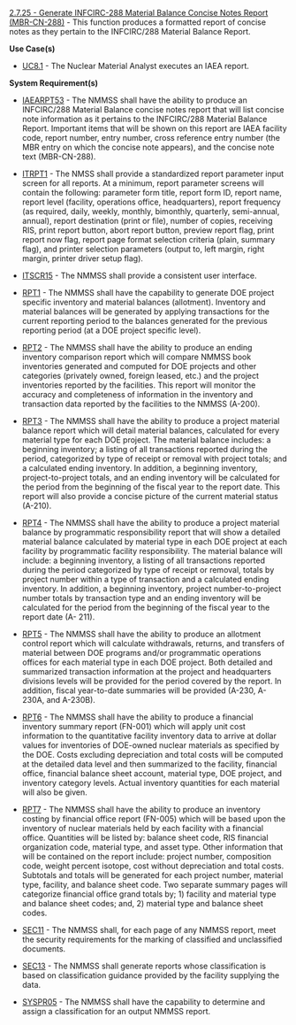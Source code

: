 <a href="https://dev.azure.com/Link-Technologies/NMMSS%20Requirements/_workitems/edit/322/" target="_blank">2.7.25  - Generate INFCIRC-288 Material Balance Concise Notes Report (MBR-CN-288)</a> - This function produces a formatted report of concise notes as they pertain to the INFCIRC/288 Material Balance Report.



**Use Case(s)**

- <a href="https://dev.azure.com/Link-Technologies/NMMSS%20Requirements/_workitems/edit/455/" target="_blank">UC8.1</a> - The Nuclear Material Analyst executes an IAEA report.

**System Requirement(s)**

- <a href="https://dev.azure.com/Link-Technologies/NMMSS%20Requirements/_workitems/edit/548/" target="_blank">IAEARPT53</a> - The NMMSS shall have the ability to produce an INFCIRC/288 Material Balance concise notes report that will list concise note information as it pertains to the INFCIRC/288 Material Balance Report. Important items that will be shown on this report are IAEA facility code, report number, entry number, cross reference entry number (the MBR entry on which the concise note appears), and the concise note text (MBR-CN-288).

- <a href="https://dev.azure.com/Link-Technologies/NMMSS%20Requirements/_workitems/edit/434/" target="_blank">ITRPT1</a> - The NMSS shall provide a standardized report parameter input screen for all reports. At a minimum, report parameter screens will contain the following: parameter form title, report form ID, report name, report level (facility, operations office, headquarters), report frequency (as required, daily, weekly, monthly, bimonthly, quarterly, semi-annual, annual), report destination (print or file), number of copies, receiving RIS, print report button, abort report button, preview report flag, print report now flag, report page format selection criteria (plain, summary flag), and printer selection parameters (output to, left margin, right margin, printer driver setup flag).

- <a href="https://dev.azure.com/Link-Technologies/NMMSS%20Requirements/_workitems/edit/192/" target="_blank">ITSCR15</a> - The NMMSS shall provide a consistent user interface.

- <a href="https://dev.azure.com/Link-Technologies/NMMSS%20Requirements/_workitems/edit/549/" target="_blank">RPT1</a> - The NMMSS shall have the capability to generate DOE project specific inventory and material balances (allotment). Inventory and material balances will be generated by applying transactions for the current reporting period to the balances generated for the previous reporting period (at a DOE project specific level).

- <a href="https://dev.azure.com/Link-Technologies/NMMSS%20Requirements/_workitems/edit/550/" target="_blank">RPT2</a> - The NMMSS shall have the ability to produce an ending inventory comparison report which will compare NMMSS book inventories generated and computed for DOE projects and other categories (privately owned, foreign leased, etc.) and the project inventories reported by the facilities. This report will monitor the accuracy and completeness of information in the inventory and transaction data reported by the facilities to the NMMSS (A-200).

- <a href="https://dev.azure.com/Link-Technologies/NMMSS%20Requirements/_workitems/edit/551/" target="_blank">RPT3</a> - The NMMSS shall have the ability to produce a project material balance report which will detail material balances, calculated for every material type for each DOE project. The material balance includes: a beginning inventory; a listing of all transactions reported during the period, categorized by type of receipt or removal with project totals; and a calculated ending inventory. In addition, a beginning inventory, project-to-project totals, and an ending inventory will be calculated for the period from the beginning of the fiscal year to the report date. This report will also provide a concise picture of the current material status (A-210).

- <a href="https://dev.azure.com/Link-Technologies/NMMSS%20Requirements/_workitems/edit/552/" target="_blank">RPT4</a> - The NMMSS shall have the ability to produce a project material balance by programmatic responsibility report that will show a detailed material balance calculated by material type in each DOE project at each facility by programmatic facility responsibility. The material balance will include: a beginning inventory, a listing of all transactions reported during the period categorized by type of receipt or removal, totals by project number within a type of transaction and a calculated ending inventory. In addition, a beginning inventory, project number-to-project number totals by transaction type and an ending inventory will be calculated for the period from the beginning of the fiscal year to the report date (A- 211).

- <a href="https://dev.azure.com/Link-Technologies/NMMSS%20Requirements/_workitems/edit/553/" target="_blank">RPT5</a> - The NMMSS shall have the ability to produce an allotment control report which will calculate withdrawals, returns, and transfers of material between DOE programs and/or programmatic operations offices for each material type in each DOE project. Both detailed and summarized transaction information at the project and headquarters divisions levels will be provided for the period covered by the report. In addition, fiscal year-to-date summaries will be provided (A-230, A-230A, and A-230B).

- <a href="https://dev.azure.com/Link-Technologies/NMMSS%20Requirements/_workitems/edit/554/" target="_blank">RPT6</a> - The NMMSS shall have the ability to produce a financial inventory summary report (FN-001) which will apply unit cost information to the quantitative facility inventory data to arrive at dollar values for inventories of DOE-owned nuclear materials as specified by the DOE. Costs excluding depreciation and total costs will be computed at the detailed data level and then summarized to the facility, financial office, financial balance sheet account, material type, DOE project, and inventory category levels. Actual inventory quantities for each material will also be given.

- <a href="https://dev.azure.com/Link-Technologies/NMMSS%20Requirements/_workitems/edit/555/" target="_blank">RPT7</a> - The NMMSS shall have the ability to produce an inventory costing by financial office report (FN-005) which will be based upon the inventory of nuclear materials held by each facility with a financial office. Quantities will be listed by: balance sheet code, RIS financial organization code, material type, and asset type. Other information that will be contained on the report include: project number, composition code, weight percent isotope, cost without depreciation and total costs. Subtotals and totals will be generated for each project number, material type, facility, and balance sheet code. Two separate summary pages will categorize financial office grand totals by; 1) facility and material type and balance sheet codes; and, 2) material type and balance sheet codes.

- <a href="https://dev.azure.com/Link-Technologies/NMMSS%20Requirements/_workitems/edit/443/" target="_blank">SEC11</a> - The NMMSS shall, for each page of any NMMSS report, meet the security requirements for the marking of classified and unclassified documents.

- <a href="https://dev.azure.com/Link-Technologies/NMMSS%20Requirements/_workitems/edit/291/" target="_blank">SEC13</a> - The NMMSS shall generate reports whose classification is based on classification guidance provided by the facility supplying the data.

- <a href="https://dev.azure.com/Link-Technologies/NMMSS%20Requirements/_workitems/edit/292/" target="_blank">SYSPR05</a> - The NMMSS shall have the capability to determine and assign a classification for an output NMMSS report.